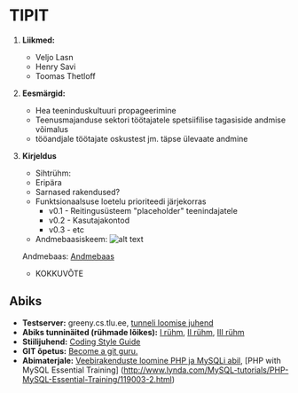 # TIPIT
1. **Liikmed:**
    * Veljo Lasn
    * Henry Savi
    * Toomas Thetloff
2. **Eesmärgid:**
    * Hea teeninduskultuuri propageerimine
    * Teenusmajanduse sektori töötajatele spetsiifilise tagasiside andmise võimalus
    * tööandjale töötajate oskustest jm. täpse ülevaate andmine 
    
3. **Kirjeldus**
    * Sihtrühm:
    * Eripära
    * Sarnased rakendused?
    * Funktsionaalsuse loetelu prioriteedi järjekorras
        * v0.1 - Reitingusüsteem "placeholder" teenindajatele
        * v0.2 - Kasutajakontod
        * v0.3 - etc
    * Andmebaasiskeem:
    ![alt text](https://www.upload.ee/image/6549191/Screen_Shot_2017-01-12_at_08.27.22.png "Andmebaasiskeem")

    Andmebaas:
    [Andmebaas](https://pma.zone.ee/naturaalmajand.us)
    
    
    * KOKKUVÕTE

## Abiks
* **Testserver:** greeny.cs.tlu.ee, [tunneli loomise juhend](http://minitorn.tlu.ee/~jaagup/kool/java/kursused/09/veebipr/naited/greenytunnel/greenytunnel.pdf)
* **Abiks tunninäited (rühmade lõikes):** [I rühm](https://github.com/veebiprogrammeerimine-2016s?utf8=%E2%9C%93&query=-I-ruhm), [II rühm](https://github.com/veebiprogrammeerimine-2016s?utf8=%E2%9C%93&query=-II-ruhm), [III rühm](https://github.com/veebiprogrammeerimine-2016s?utf8=%E2%9C%93&query=-III-ruhm)
* **Stiilijuhend:** [Coding Style Guide](http://www.php-fig.org/psr/psr-2/)
* **GIT õpetus:** [Become a git guru.](https://www.atlassian.com/git/tutorials/)
* **Abimaterjale:** [Veebirakenduste loomine PHP ja MySQLi abil](http://minitorn.tlu.ee/~jaagup/kool/java/loeng/veebipr/veebipr1.pdf), [PHP with MySQL Essential Training] (http://www.lynda.com/MySQL-tutorials/PHP-MySQL-Essential-Training/119003-2.html)
